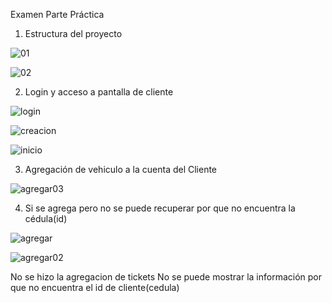 Examen Parte Práctica

1. Estructura del proyecto

![01](https://user-images.githubusercontent.com/34029227/83552002-b976a480-a4ce-11ea-8112-ad71b5f2c684.PNG)

![02](https://user-images.githubusercontent.com/34029227/83552010-bb406800-a4ce-11ea-8004-a1dcdc21e80b.PNG)

2. Login y acceso a pantalla de cliente

![login](https://user-images.githubusercontent.com/34029227/83552020-be3b5880-a4ce-11ea-901f-c0bca176285a.PNG)

![creacion](https://user-images.githubusercontent.com/34029227/83552028-c1364900-a4ce-11ea-9e74-e4c157f780d3.PNG)

![inicio](https://user-images.githubusercontent.com/34029227/83552034-c398a300-a4ce-11ea-9187-8e6096e5a3ce.PNG)

3. Agregación de vehiculo a la cuenta del Cliente

![agregar03](https://user-images.githubusercontent.com/34029227/83552035-c5626680-a4ce-11ea-822a-0b6f5257abda.PNG)

4. Si se agrega pero no se puede recuperar por que no encuentra la cédula(id)

![agregar](https://user-images.githubusercontent.com/34029227/83552048-c85d5700-a4ce-11ea-9207-620a76823f28.PNG)

![agregar02](https://user-images.githubusercontent.com/34029227/83552056-ca271a80-a4ce-11ea-8388-ed0655629433.PNG)

No se hizo la agregacion de tickets
No se puede mostrar la información por que no encuentra el id de cliente(cedula)
